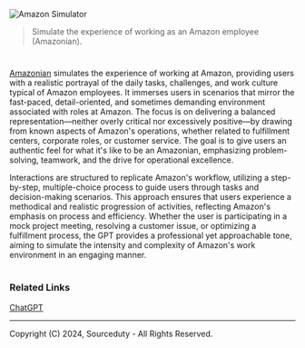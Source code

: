 ![Amazon Simulator](https://github.com/user-attachments/assets/e2b126bc-b75b-447a-9ff5-bdffd6eb9fa4)

>  Simulate the experience of working as an Amazon employee (Amazonian).

#

[Amazonian](https://chatgpt.com/g/g-MWzLmQrWb-amazonian) simulates the experience of working at Amazon, providing users with a realistic portrayal of the daily tasks, challenges, and work culture typical of Amazon employees. It immerses users in scenarios that mirror the fast-paced, detail-oriented, and sometimes demanding environment associated with roles at Amazon. The focus is on delivering a balanced representation—neither overly critical nor excessively positive—by drawing from known aspects of Amazon's operations, whether related to fulfillment centers, corporate roles, or customer service. The goal is to give users an authentic feel for what it's like to be an Amazonian, emphasizing problem-solving, teamwork, and the drive for operational excellence.

Interactions are structured to replicate Amazon's workflow, utilizing a step-by-step, multiple-choice process to guide users through tasks and decision-making scenarios. This approach ensures that users experience a methodical and realistic progression of activities, reflecting Amazon's emphasis on process and efficiency. Whether the user is participating in a mock project meeting, resolving a customer issue, or optimizing a fulfillment process, the GPT provides a professional yet approachable tone, aiming to simulate the intensity and complexity of Amazon's work environment in an engaging manner.

#
### Related Links

[ChatGPT](https://github.com/sourceduty/ChatGPT)

***
 Copyright (C) 2024, Sourceduty - All Rights Reserved.
